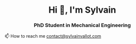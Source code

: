 <h1 align="center">Hi 👋, I'm Sylvain</h1>
<h3 align="center">PhD Student in Mechanical Engineering</h3>

📫 How to reach me contact@sylvainvallot.com

<!---
sylvainvallot/sylvainvallot is a ✨ special ✨ repository because its `README.md` (this file) appears on your GitHub profile.
You can click the Preview link to take a look at your changes.
--->

